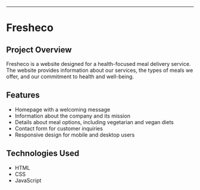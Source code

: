 
---

# Fresheco

## Project Overview
Fresheco is a website designed for a health-focused meal delivery service. The website provides information about our services, the types of meals we offer, and our commitment to health and well-being.

## Features
- Homepage with a welcoming message
- Information about the company and its mission
- Details about meal options, including vegetarian and vegan diets
- Contact form for customer inquiries
- Responsive design for mobile and desktop users

## Technologies Used
- HTML
- CSS
- JavaScript


